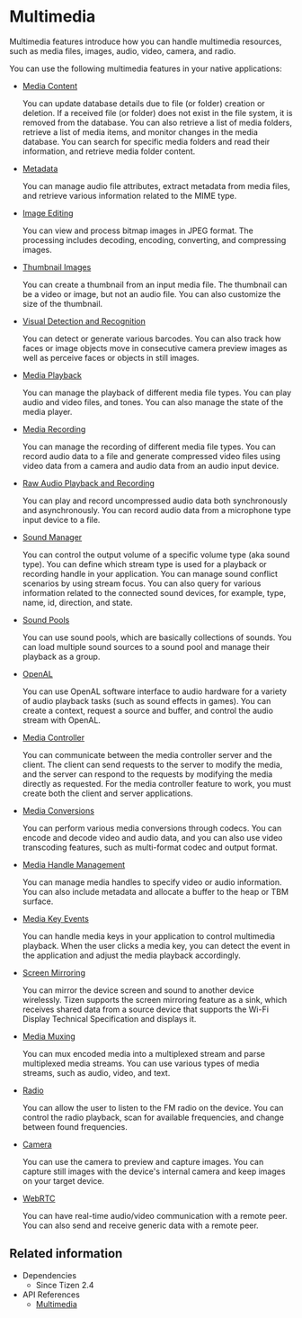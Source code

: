 # Multimedia


Multimedia features introduce how you can handle multimedia resources, such as media files, images, audio, video, camera, and radio.

You can use the following multimedia features in your native applications:

- [Media Content](media-content.md)

  You can update database details due to file (or folder) creation or deletion. If a received file (or folder) does not exist in the file system, it is removed from the database. You can also retrieve a list of media folders, retrieve a list of media items, and monitor changes in the media database. You can search for specific media folders and read their information, and retrieve media folder content.

- [Metadata](metadata.md)

  You can manage audio file attributes, extract metadata from media files, and retrieve various information related to the MIME type.

- [Image Editing](image-edit.md)

  You can view and process bitmap images in JPEG format. The processing includes decoding, encoding, converting, and compressing images.

- [Thumbnail Images](thumbnail-images.md)

  You can create a thumbnail from an input media file. The thumbnail can be a video or image, but not an audio file. You can also customize the size of the thumbnail.

- [Visual Detection and Recognition](media-vision.md)

  You can detect or generate various barcodes. You can also track how faces or image objects move in consecutive camera preview images as well as perceive faces or objects in still images.

- [Media Playback](media-playback.md)

  You can manage the playback of different media file types. You can play audio and video files, and tones. You can also manage the state of the media player.

- [Media Recording](media-recording.md)

  You can manage the recording of different media file types. You can record audio data to a file and generate compressed video files using video data from a camera and audio data from an audio input device.

- [Raw Audio Playback and Recording](raw-audio.md)

  You can play and record uncompressed audio data both synchronously and asynchronously. You can record audio data from a microphone type input device to a file.

- [Sound Manager](sound-manager.md)

  You can control the output volume of a specific volume type (aka sound type). You can define which stream type is used for a playback or recording handle in your application. You can manage sound conflict scenarios by using stream focus. You can also query for various information related to the connected sound devices, for example, type, name, id, direction, and state.

- [Sound Pools](sound-pool.md)

  You can use sound pools, which are basically collections of sounds. You can load multiple sound sources to a sound pool and manage their playback as a group.

- [OpenAL](openal.md)

  You can use OpenAL software interface to audio hardware for a variety of audio playback tasks (such as sound effects in games). You can create a context, request a source and buffer, and control the audio stream with OpenAL.

- [Media Controller](media-controller.md)

  You can communicate between the media controller server and the client. The client can send requests to the server to modify the media, and the server can respond to the requests by modifying the media directly as requested. For the media controller feature to work, you must create both the client and server applications.

- [Media Conversions](media-conversions.md)

  You can perform various media conversions through codecs. You can encode and decode video and audio data, and you can also use video transcoding features, such as multi-format codec and output format.

- [Media Handle Management](media-handle.md)

  You can manage media handles to specify video or audio information. You can also include metadata and allocate a buffer to the heap or TBM surface.

- [Media Key Events](media-key.md)

  You can handle media keys in your application to control multimedia playback. When the user clicks a media key, you can detect the event in the application and adjust the media playback accordingly.

- [Screen Mirroring](screen-mirroring.md)

  You can mirror the device screen and sound to another device wirelessly. Tizen supports the screen mirroring feature as a sink, which receives shared data from a source device that supports the Wi-Fi Display Technical Specification and displays it.

- [Media Muxing](media-muxing.md)

  You can mux encoded media into a multiplexed stream and parse multiplexed media streams. You can use various types of media streams, such as audio, video, and text.

- [Radio](radio.md)

  You can allow the user to listen to the FM radio on the device. You can control the radio playback, scan for available frequencies, and change between found frequencies.

- [Camera](camera.md)

  You can use the camera to preview and capture images. You can capture still images with the device's internal camera and keep images on your target device.

- [WebRTC](webrtc.md)

  You can have real-time audio/video communication with a remote peer. You can also send and receive generic data with a remote peer.

## Related information
- Dependencies
  - Since Tizen 2.4
- API References
  - [Multimedia](../../api/common/latest/group__CAPI__MEDIA__FRAMEWORK.html)
